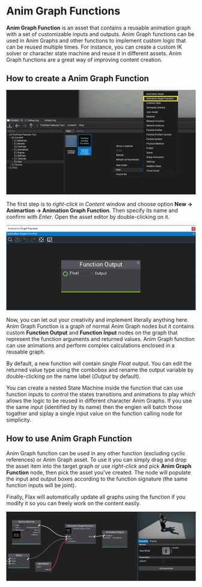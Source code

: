 # Anim Graph Functions

**Anim Graph Function** is an asset that contains a reusable animation graph with a set of customizable inputs and outputs. Anim Graph functions can be used in Anim Graphs and other functions to implement custom logic that can be reused multiple times. For instance, you can create a custom IK solver or character state machine and reuse it in different assets. Anim Graph functions are a great way of improving content creation.

## How to create a Anim Graph Function

![New Anim Graph Function](media/anim-graph-function-new.png)

The first step is to *right-click* in *Content* window and choose option **New -> Animartion -> Animation Graph Function**. Then specify its name and confirm with *Enter*. Open the asset editor by double-clicking on it.

![Empty Anim Graph Function](media/anim-graph-function-empty.png)

Now, you can let out your creativity and implement literally anything here. Anim Graph Function is a graph of normal Anim Graph nodes but it contains custom **Function Output** and **Function Input** nodes on the graph that represent the function arguments and returned values. Anim Graph function can use animations and perform complex calculations enclosed in a reusable graph.

By default, a new function will contain single *Float* output. You can edit the returned value type using the combobox and rename the output variable by double-clicking on the name label (*Output* by default).

You can create a nested State Machine inside the function that can use function inputs to control the states transitions and animations to play which allows the logic to be reused in different character Anim Graphs. If you use the same input (identified by its name) then the engien will batch those togather and siplay a single input value on the function calling node for simplicity.

## How to use Anim Graph Function

Anim Graph function can be used in any other function (excluding cyclic references) or Anim Graph asset. To use it you can simply drag and drop the asset item into the target graph or use *right-click* and pick **Anim Graph Function** node, then pick the asset you've created. The node will populate the input and output boxes according to the function signature (the same function inputs will be joint).

Finally, Flax will automatically update all graphs using the function if you modify it so you can freely work on the content easily.

![Anim Graph Function Usage](media/anim-graph-function-calling.png)
